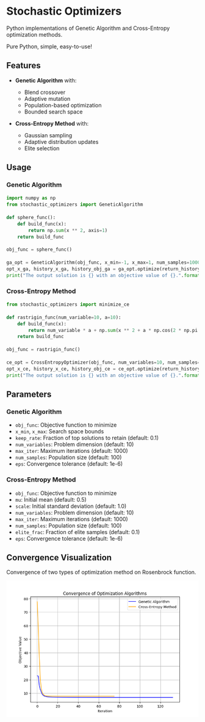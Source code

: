 # Stochastic Optimizers

Python implementations of Genetic Algorithm and Cross-Entropy optimization methods.

Pure Python, simple, easy-to-use!

## Features

- **Genetic Algorithm** with:
  - Blend crossover
  - Adaptive mutation
  - Population-based optimization
  - Bounded search space

- **Cross-Entropy Method** with:
  - Gaussian sampling
  - Adaptive distribution updates
  - Elite selection


## Usage

### Genetic Algorithm
```python
import numpy as np
from stochastic_optimizers import GeneticAlgorithm

def sphere_func():
    def build_func(x):
        return np.sum(x ** 2, axis=1)
    return build_func

obj_func = sphere_func()

ga_opt = GeneticAlgorithm(obj_func, x_min=-1, x_max=1, num_samples=1000, max_iter=1000)
opt_x_ga, history_x_ga, history_obj_ga = ga_opt.optimize(return_history=True)
print("The output solution is {} with an objective value of {}.".format(np.round(opt_x_ga, 2), obj_func(opt_x_ga.reshape(1, -1))[0]))
```

### Cross-Entropy Method
```python
from stochastic_optimizers import minimize_ce

def rastrigin_func(num_variable=10, a=10):
    def build_func(x):
        return num_variable * a + np.sum(x ** 2 + a * np.cos(2 * np.pi * x), axis=1)
    return build_func

obj_func = rastrigin_func()

ce_opt = CrossEntropyOptimizer(obj_func, num_variables=10, num_samples=1000, max_iter=1000)
opt_x_ce, history_x_ce, history_obj_ce = ce_opt.optimize(return_history=True)
print("The output solution is {} with an objective value of {}.".format(np.round(opt_x_ce, 2), obj_func(opt_x_ce.reshape(1, -1))[0]))
```

## Parameters

### Genetic Algorithm
- `obj_func`: Objective function to minimize
- `x_min`, `x_max`: Search space bounds
- `keep_rate`: Fraction of top solutions to retain (default: 0.1)
- `num_variables`: Problem dimension (default: 10)
- `max_iter`: Maximum iterations (default: 1000)
- `num_samples`: Population size (default: 100)
- `eps`: Convergence tolerance (default: 1e-6)

### Cross-Entropy Method
- `obj_func`: Objective function to minimize
- `mu`: Initial mean (default: 0.5)
- `scale`: Initial standard deviation (default: 1.0)
- `num_variables`: Problem dimension (default: 10)
- `max_iter`: Maximum iterations (default: 1000)
- `num_samples`: Population size (default: 100)
- `elite_frac`: Fraction of elite samples (default: 0.1)
- `eps`: Convergence tolerance (default: 1e-6)


## Convergence Visualization
Convergence of two types of optimization method on Rosenbrock function.

![Convergence](./images/Figure_1.png "convergence")

